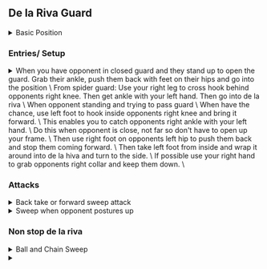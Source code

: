 ## De la Riva Guard

<details>
<summary>Basic Position</summary>

Opponent is standing. You are to their side facing their right leg. Need to have a good side angle or de la riva is not effective. \
Use your left hand to grab around opponents right ankle. Your left leg is to the outside of their right leg and 
your left foot grape Vines their leg hooking their inner thigh. Can raise your hips to get a deeper grapevine\
Your right foot goes on their left thigh to stop them from stepping forward and passing your guard. \
\
Different grips: \
Your right hand grabs opponents right lapel above their collar bone and pulls them down to break their posture. \
or: Grab opponents left sleeve \
Don't have both shoulders on the ground. Lean on your left shoulder and keep right shoulder off the ground and active. \

</details>

### Entries/ Setup

<details>
<summary>
When you have opponent in closed guard and they stand up to open the guard. Grab their ankle, push them back with feet on their hips and 
go into the position \
From spider guard: Use your right leg to cross hook behind opponents right knee. Then get ankle with your left hand. Then go into de la riva
\
When opponent standing and trying to pass guard \
When have the chance, use left foot to hook inside opponents right knee and bring it forward. \
This enables you to catch opponents right ankle with your left hand. \
Do this when opponent is close, not far so don't have to open up your frame.  \
Then use right foot on opponents left hip to push them back and stop them coming forward. \ 
Then take left foot from inside and wrap it around into de la hiva and turn to the side. \
If possible use your right hand to grab opponents right collar and keep them down. \

</summary>

</details>

### Attacks

<details>
<summary>Back take or forward sweep attack</summary>

Your right hand grabs opponents right lapel above their collar bone and pulls them down to break their posture. \

Push opponent back with your right foot and sit up at the same time. \
Your right hand switches and grabs opponents belt to the side of their right hip. \ 
Put your right foot on the ground in front of opponents legs. Use your left elbow on the ground and right foot to raise your hips off the ground. \
You can also pull on opponents belt for added leverage. Movement is similar to technical standup exercise. 
Then fall to your left side behind opponent. Your aim is to get your head as close as possible to opponents left leg. \
As soon as you fall, your left hand grabs opponents left leg from inside going out. \
Then bring your right leg in and hook your shin behind opponents knee. Do the same with your left leg. \
\
Sweep 1) \
If opponent keeps low, switch your left grip from opponents ankle to opponents belt. \
Your hands should be grabbing belt to side of opponents hips, not directly behind opponents spine. \
Bring your arms down so opponent is sitting low. Then stretch your legs out and sit up at the same time. \
Get seatbelt grips, get hooks and fall to the strong side to take the opponents back.\
\
Sweep 2) \
If opponent stands up With their back straight and has good posture, it can be hard to grab their belt and pull them down. \
So instead, keep left hand on opponents ankle. Switch right hand from opponents belt to their ankle. \
Both hands are now on opponents ankles. Raise your hips and push forward to make your opponent fall forward into turtle. \
Go into combat base and then go to their side. \
</details>

<details>
<summary>Sweep when opponent postures up</summary>

If opponent postures up and can't grab their collar with your right hand \
bring left foot out of de la Riva and push it against opponents right hip. \
Right foot then moves inside behind opponents left knee.  \
Important to do one leg at a time as should always have one foot on opponents hip to stop them moving forward. \
Use feet to push opponents weight to your right, then use ankle grip to take them down. \
When they fall, keep to your left side, hide your left leg by bringing it back and go up into combat position with right knee up. \
\
Sweep if opponent defends above sweep)
If opponent resists the above sweep), pull them forward with your right foot hooking their left knee. \ 
Grab their right ankle with your right hand. \
Push forward with left foot on their hip and right foot hooking behind their knee and grips on their ankles. \
Be on your left side and again hide left foot by bringing it back and go into combat position.  \

</details>

### Non stop de la riva

<details>
<summary>Ball and Chain Sweep</summary>

## Sweep
Right hand is grabbing opponents left sleeve \
As push opponents left thigh back with right foot, sit up at the same time. Left leg switches to be on the ground around opponents leg \
Left arm grabbing around opponents leg. Keep chest near opponents right leg, very tight. Pass opponents left sleeve to your left hand \
Switch your right hand grip to opponents cross collar. Keep right foot on opponents thigh throughout. \
Then pull down with right hand, pull opponents left arm between their legs and push opponent back with your right foot. \
Table principle -> pushing opponent in direction in which they have no base (towards you and to the right)
\
## Passing Guard after sweeping
After sweeping, switch your right hand to grab opponents left collar. Left hand is on the floor between opponents legs \
Put your head in opponents right shoulder and pull with your right hand. Left shoulder putting pressure down. \
Want to avoid your opponent scooping out. Once have a comfortable position, switch left hand to grab opponents back, as close \
as possible to back of their collar. \ Then start walking clockwise and move your legs over and around into side control. 
\
## Triangle when opponent defends sweep by posting out arm
If opponent defends the sweep by posting out their right arm, left hand goes to the back of opponents head and at the same time \
left leg anchors on opponents back. Then right leg closes the triangle. Then release collar grip with right hand and put behind \
opponents head. Hands behind opponents head stops them posturing up. Then finish the triangle. 

## Ball and Chain sweep to back take
When try to sweep opponent, not only do they put out their right hand, they also go down onto their knees
so they are in a turtle position and it is hard to finish the sweep. \
Can then pull your right leg out and go onto your knees \
Put your hooks in and take the back.  \
Can do this by putting your right knee deep and pulling them onto you, bring left leg around and pull them onto you \
Keep hold of their sleeve throughout for control \
TLDR: Get right hook in, and pull opponent onto you, then get left hook. 

## Ball and Chain sweep to Ko Soto Gari
You attempt the ball and chain sweep. Opponent postures up. \
Use your hands to pull yourself up. Can then drag him down and attempt the sweep again. \
If can't drag him back down, put your right leg back into an S position. \
Put your right hand on their left hip. Use your head like a battering ram and bring him back. \

## 101 Sweep
De la riva position. Turn your left knee inwards to your right. \
Push right leg all the way out pushing opponents left thigh back, but dont sit up \
Pull opponents left sleeve as turn with left knee and sweep them to your right. \

Can switch from ball and chain sweep into 101 sweep when opponent pushes on your shoulders and \
stops you sitting up \
</details>


<details>
<summary></summary>

</details>